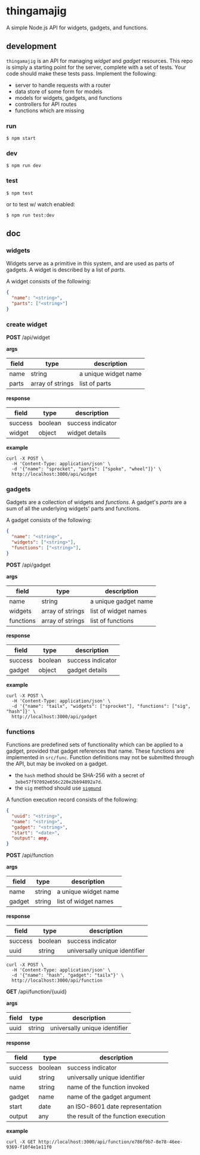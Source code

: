 # thingamajig

A simple Node.js API for widgets, gadgets, and functions.

## development

`thingamajig` is an API for managing _widget_ and _gadget_ resources. This repo is simply a starting point for the server, complete with a set of tests. Your code should make these tests pass. Implement the following:

 - server to handle requests with a router
 - data store of some form for models
 - models for widgets, gadgets, and functions
 - controllers for API routes
 - functions which are missing

### run

```
$ npm start
```

### dev

```
$ npm run dev
```

### test

```
$ npm test
```

or to test w/ watch enabled:

```
$ npm run test:dev
```

## doc

### widgets

Widgets serve as a primitive in this system, and are used as parts of gadgets. A widget is described by a list of _parts_.

A widget consists of the following:

```json
{
  "name": "<string>",
  "parts": ["<string>"]
}
```

### create widget

**POST** /api/widget

**args**

| field | type             | description          |
| ----- | ---------------- | -------------------- |
| name  | string           | a unique widget name |
| parts | array of strings | list of parts        |

**response**

| field   | type    | description       |
| ------- | ------- | ----------------- |
| success | boolean | success indicator |
| widget  | object  | widget details    |

**example**

```
curl -X POST \
  -H 'Content-Type: application/json' \
  -d '{"name": "sprocket", "parts": ["spoke", "wheel"]}' \
  http://localhost:3000/api/widget
```

### gadgets

Gadgets are a collection of widgets and _functions_. A gadget's _parts_ are a sum of all the underlying widgets' parts and functions.

A gadget consists of the following:

```json
{
  "name": "<string>",
  "widgets": ["<string>"],
  "functions": ["<string>"],
}
```

**POST** /api/gadget

**args**

| field     | type             | description          |
| --------- | ---------------- | -------------------- |
| name      | string           | a unique gadget name |
| widgets   | array of strings | list of widget names |
| functions | array of strings | list of functions    |

**response**

| field   | type    | description       |
| ------- | ------- | ----------------- |
| success | boolean | success indicator |
| gadget  | object  | gadget details    |

**example**

```
curl -X POST \
  -H 'Content-Type: application/json' \
  -d '{"name": "tailx", "widgets": ["sprocket"], "functions": ["sig", "hash"]}' \
  http://localhost:3000/api/gadget
```

### functions

Functions are predefined sets of functionality which can be applied to a gadget, provided that gadget references that name. These functions are implemented in `src/func`. Function definitions may not be submitted through the API, but may be invoked on a gadget.

 - the `hash` method should be SHA-256 with a secret of `3ebe57f97092e656c220e2bb94892a7d`.
 - the `sig` method should use [`sigmund`](http://npm.im/sigmund)

A function execution record consists of the following:

```json
{
  "uuid": "<string>",
  "name": "<string>",
  "gadget": "<string>",
  "start": "<date>",
  "output": any,
}
```

**POST** /api/function

**args**

| field  | type   | description          |
| ------ | ------ | -------------------- |
| name   | string | a unique widget name |
| gadget | string | list of widget names |

**response**

| field   | type    | description                   |
| ------- | ------- | ----------------------------- |
| success | boolean | success indicator             |
| uuid    | string  | universally unique identifier |


```
curl -X POST \
  -H 'Content-Type: application/json' \
  -d '{"name": "hash", "gadget": "tailx"}' \
  http://localhost:3000/api/function
```

**GET** /api/function/{uuid}

**args**

| field | type   | description                   |
| ----- | ------ | ----------------------------- |
| uuid  | string | universally unique identifier |

**response**

| field   | type    | description                          |
| ------- | ------- | ------------------------------------ |
| success | boolean | success indicator                    |
| uuid    | string  | universally unique identifier        |
| name    | string  | name of the function invoked         |
| gadget  | name    | name of the gadget argument          |
| start   | date    | an ISO-8601 date representation      |
| output  | any     | the result of the function execution |

**example**

```
curl -X GET http://localhost:3000/api/function/e786f9b7-8e78-46ee-9369-f10f4e1e11f0
```
